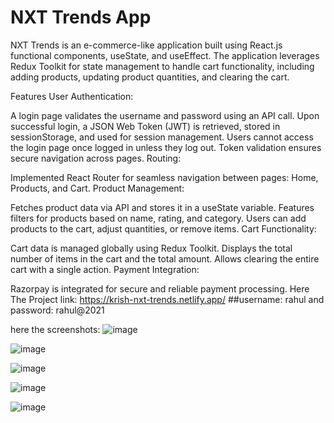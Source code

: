 # NXT Trends App


NXT Trends is an e-commerce-like application built using React.js functional components, useState, and useEffect. The application leverages Redux Toolkit for state management to handle cart functionality, including adding products, updating product quantities, and clearing the cart.

Features
User Authentication:

A login page validates the username and password using an API call.
Upon successful login, a JSON Web Token (JWT) is retrieved, stored in sessionStorage, and used for session management.
Users cannot access the login page once logged in unless they log out.
Token validation ensures secure navigation across pages.
Routing:

Implemented React Router for seamless navigation between pages: Home, Products, and Cart.
Product Management:

Fetches product data via API and stores it in a useState variable.
Features filters for products based on name, rating, and category.
Users can add products to the cart, adjust quantities, or remove items.
Cart Functionality:

Cart data is managed globally using Redux Toolkit.
Displays the total number of items in the cart and the total amount.
Allows clearing the entire cart with a single action.
Payment Integration:

Razorpay is integrated for secure and reliable payment processing.
Here The Project link: https://krish-nxt-trends.netlify.app/
##username: rahul and password: rahul@2021

here the screenshots:
![image](https://github.com/user-attachments/assets/ce75199a-3a19-46ff-929c-a10e7305038c) 

![image](https://github.com/user-attachments/assets/c7d2b006-c865-419b-b8bf-5517ff21492d)

![image](https://github.com/user-attachments/assets/e8c3bdee-e39a-40d3-95dd-31515e6a6d0d)

![image](https://github.com/user-attachments/assets/49da91a6-2e36-4a5b-bf2d-4c1664a1387c)

![image](https://github.com/user-attachments/assets/f5971838-9f50-47ca-aed5-58e0fb36156d)



